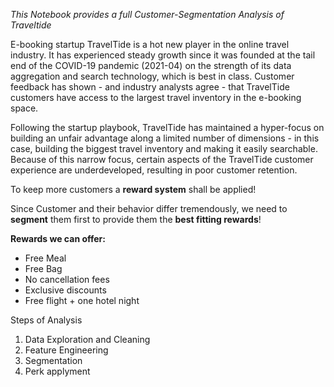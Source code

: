 *This Notebook provides a full Customer-Segmentation Analysis of Traveltide*

E-booking startup TravelTide is a hot new player in the online travel industry. It has experienced steady growth since it was founded at the tail end of the COVID-19 pandemic (2021-04) on the strength of its data aggregation and search technology, which is best in class. Customer feedback has shown - and industry analysts agree - that TravelTide customers have access to the largest travel inventory in the e-booking space.

Following the startup playbook, TravelTide has maintained a hyper-focus on building an unfair advantage along a limited number of dimensions - in this case, building the biggest travel inventory and making it easily searchable. Because of this narrow focus, certain aspects of the TravelTide customer experience are underdeveloped, resulting in poor customer retention.

To keep more customers a **reward system** shall be applied!

Since Customer and their behavior differ tremendously, we need to **segment** them first to provide them the **best fitting rewards**!

**Rewards we can offer:**


*   Free Meal
*   Free Bag
*   No cancellation fees
*   Exclusive discounts
*   Free flight + one hotel night

Steps of Analysis

1.   Data Exploration and Cleaning
2.   Feature Engineering
3.   Segmentation
4.   Perk applyment
